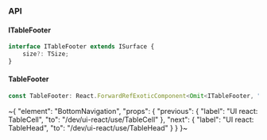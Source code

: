 

### API

#### ITableFooter

```ts
interface ITableFooter extends ISurface {
    size?: TSize;
}
```

#### TableFooter

```ts
const TableFooter: React.ForwardRefExoticComponent<Omit<ITableFooter, "ref"> & React.RefAttributes<unknown>>;
```


~{
  "element": "BottomNavigation",
  "props": {
    "previous": {
      "label": "UI react: TableCell",
      "to": "/dev/ui-react/use/TableCell"
    },
    "next": {
      "label": "UI react: TableHead",
      "to": "/dev/ui-react/use/TableHead"
    }
  }
}~
